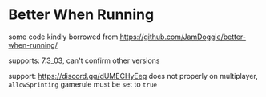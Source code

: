 # Better When Running

some code kindly borrowed from https://github.com/JamDoggie/better-when-running/

supports: 7.3_03, can't confirm other versions

support: https://discord.gg/dUMECHyEeg
does not properly on multiplayer, `allowSprinting` gamerule must be set to `true`
